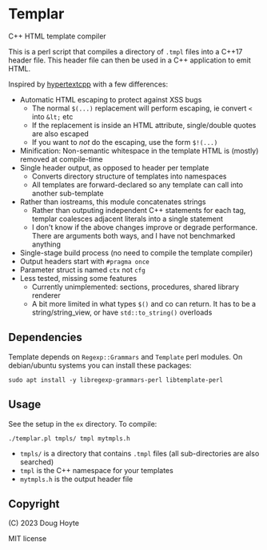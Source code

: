 # Templar

C++ HTML template compiler

This is a perl script that compiles a directory of `.tmpl` files into a C++17 header file. This header file can then be used in a C++ application to emit HTML.

Inspired by [hypertextcpp](https://github.com/kamchatka-volcano/hypertextcpp) with a few differences:

* Automatic HTML escaping to protect against XSS bugs
  * The normal `$(...)` replacement will perform escaping, ie convert `<` into `&lt;` etc
  * If the replacement is inside an HTML attribute, single/double quotes are also escaped
  * If you want to *not* do the escaping, use the form `$!(...)`
* Minification: Non-semantic whitespace in the template HTML is (mostly) removed at compile-time
* Single header output, as opposed to header per template
  * Converts directory structure of templates into namespaces
  * All templates are forward-declared so any template can call into another sub-template
* Rather than iostreams, this module concatenates strings
  * Rather than outputing independent C++ statements for each tag, templar coalesces adjacent literals into a single statement
  * I don't know if the above changes improve or degrade performance. There are arguments both ways, and I have not benchmarked anything
* Single-stage build process (no need to compile the template compiler)
* Output headers start with `#pragma once`
* Parameter struct is named `ctx` not `cfg`
* Less tested, missing some features
  * Currently unimplemented: sections, procedures, shared library renderer
  * A bit more limited in what types `$()` and co can return. It has to be a string/string_view, or have `std::to_string()` overloads

## Dependencies

Template depends on `Regexp::Grammars` and `Template` perl modules. On debian/ubuntu systems you can install these packages:

    sudo apt install -y libregexp-grammars-perl libtemplate-perl

## Usage

See the setup in the `ex` directory. To compile:

    ./templar.pl tmpls/ tmpl mytmpls.h

* `tmpls/` is a directory that contains `.tmpl` files (all sub-directories are also searched)
* `tmpl` is the C++ namespace for your templates
* `mytmpls.h` is the output header file

## Copyright

(C) 2023 Doug Hoyte

MIT license
